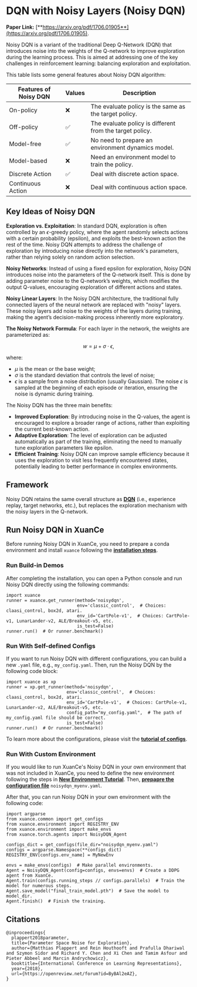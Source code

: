 # DQN with Noisy Layers (Noisy DQN)

**Paper Link:** [**https://arxiv.org/pdf/1706.01905**](https://arxiv.org/pdf/1706.01905).

Noisy DQN is a variant of the traditional Deep Q-Network (DQN) 
that introduces noise into the weights of the Q-network to improve exploration during the learning process. 
This is aimed at addressing one of the key challenges in reinforcement learning: balancing exploration and exploitation.

This table lists some general features about Noisy DQN algorithm:

| Features of Noisy DQN | Values | Description                                              |
|-----------------------|--------|----------------------------------------------------------|
| On-policy             | ❌      | The evaluate policy is the same as the target policy.    |
| Off-policy            | ✅      | The evaluate policy is different from the target policy. | 
| Model-free            | ✅      | No need to prepare an environment dynamics model.        | 
| Model-based           | ❌      | Need an environment model to train the policy.           | 
| Discrete Action       | ✅      | Deal with discrete action space.                         |   
| Continuous Action     | ❌      | Deal with continuous action space.                       |

## Key Ideas of Noisy DQN

**Exploration vs. Exploitation**: In standard DQN, exploration is often controlled by an $\epsilon$-greedy policy, 
where the agent randomly selects actions with a certain probability (epsilon), 
and exploits the best-known action the rest of the time. Noisy DQN attempts to address the challenge of exploration by introducing noise directly into the network's parameters, 
rather than relying solely on random action selection.

**Noisy Networks**: Instead of using a fixed epsilon for exploration, Noisy DQN introduces noise into the parameters of the Q-network itself. 
This is done by adding parameter noise to the Q-network’s weights, which modifies the output Q-values, 
encouraging exploration of different actions and states. 

**Noisy Linear Layers**: In the Noisy DQN architecture, the traditional fully connected layers of the neural network are replaced with "noisy" layers. 
These noisy layers add noise to the weights of the layers during training, making the agent’s decision-making process inherently more exploratory. 

**The Noisy Network Formula**: For each layer in the network, the weights are parameterized as:

$$
w = \mu + \sigma \cdot \epsilon,
$$

where:
- $\mu$ is the mean or the base weight;
- $\sigma$ is the standard deviation that controls the level of noise;
- $\epsilon$ is a sample from a noise distribution (usually Gaussian). 
The noise $\epsilon$ is sampled at the beginning of each episode or iteration, ensuring the noise is dynamic during training.

The Noisy DQN has the three main benefits:

- **Improved Exploration**: By introducing noise in the Q-values, the agent is encouraged to explore a broader range of actions, rather than exploiting the current best-known action.
- **Adaptive Exploration**: The level of exploration can be adjusted automatically as part of the training, eliminating the need to manually tune exploration parameters like epsilon.
- **Efficient Training**: Noisy DQN can improve sample efficiency because it uses the exploration to visit less frequently encountered states, potentially leading to better performance in complex environments.

## Framework

Noisy DQN retains the same overall structure as 
[**DQN**](dqn.md#framework) 
(i.e., experience replay, target networks, etc.), 
but replaces the exploration mechanism with the noisy layers in the Q-network.

## Run Noisy DQN in XuanCe

Before running Noisy DQN in XuanCe, you need to prepare a conda environment and install ``xuance`` following 
the [**installation steps**](./../../usage/installation.rst#install-xuance).

### Run Build-in Demos

After completing the installation, you can open a Python console and run Noisy DQN directly using the following commands:

```python3
import xuance
runner = xuance.get_runner(method='noisydqn',
                           env='classic_control',  # Choices: claasi_control, box2d, atari.
                           env_id='CartPole-v1',  # Choices: CartPole-v1, LunarLander-v2, ALE/Breakout-v5, etc.
                           is_test=False)
runner.run()  # Or runner.benchmark()
```

### Run With Self-defined Configs

If you want to run Noisy DQN with different configurations, you can build a new ``.yaml`` file, e.g., ``my_config.yaml``.
Then, run the Noisy DQN by the following code block:

```python3
import xuance as xp
runner = xp.get_runner(method='noisydqn',
                       env='classic_control',  # Choices: claasi_control, box2d, atari.
                       env_id='CartPole-v1',  # Choices: CartPole-v1, LunarLander-v2, ALE/Breakout-v5, etc.
                       config_path="my_config.yaml",  # The path of my_config.yaml file should be correct.
                       is_test=False)
runner.run()  # Or runner.benchmark()
```

To learn more about the configurations, please visit the 
[**tutorial of configs**](./../../api/configs/configuration_examples.rst).

### Run With Custom Environment

If you would like to run XuanCe's Noisy DQN in your own environment that was not included in XuanCe, 
you need to define the new environment following the steps in 
[**New Environment Tutorial**](./../../usage/custom_env/custom_drl_env.rst).
Then, [**prepapre the configuration file**](./../../usage/custom_env/custom_drl_env.rst#step-2-create-the-config-file-and-read-the-configurations) 
``noisydqn_myenv.yaml``.

After that, you can run Noisy DQN in your own environment with the following code:

```python3
import argparse
from xuance.common import get_configs
from xuance.environment import REGISTRY_ENV
from xuance.environment import make_envs
from xuance.torch.agents import NoisyDQN_Agent

configs_dict = get_configs(file_dir="noisydqn_myenv.yaml")
configs = argparse.Namespace(**configs_dict)
REGISTRY_ENV[configs.env_name] = MyNewEnv

envs = make_envs(configs)  # Make parallel environments.
Agent = NoisyDQN_Agent(config=configs, envs=envs)  # Create a DDPG agent from XuanCe.
Agent.train(configs.running_steps // configs.parallels)  # Train the model for numerous steps.
Agent.save_model("final_train_model.pth")  # Save the model to model_dir.
Agent.finish()  # Finish the training.
```

## Citations

```{code-block} bash
@inproceedings{
  plappert2018parameter,
  title={Parameter Space Noise for Exploration},
  author={Matthias Plappert and Rein Houthooft and Prafulla Dhariwal and Szymon Sidor and Richard Y. Chen and Xi Chen and Tamim Asfour and Pieter Abbeel and Marcin Andrychowicz},
  booktitle={International Conference on Learning Representations},
  year={2018},
  url={https://openreview.net/forum?id=ByBAl2eAZ},
}
```

